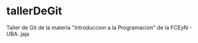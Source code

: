 # tallerDeGit

Taller de Git de la materia "Introduccion a la Programacion" de la FCEyN - UBA.
jaja
